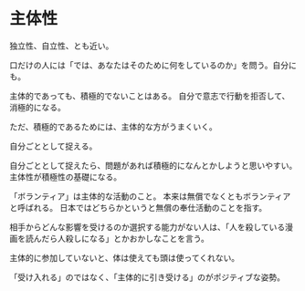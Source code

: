 # 主体性

独立性、自立性、とも近い。

口だけの人には「では、あなたはそのために何をしているのか」を問う。自分にも。

主体的であっても、積極的でないことはある。
自分で意志で行動を拒否して、消極的になる。

ただ、積極的であるためには、主体的な方がうまくいく。

自分ごととして捉える。

自分ごととして捉えたら、問題があれば積極的になんとかしようと思いやすい。
主体性が積極性の基礎になる。

「ボランティア」は主体的な活動のこと。
本来は無償でなくともボランティアと呼ばれる。
日本ではどちらかというと無償の奉仕活動のことを指す。

相手からどんな影響を受けるのか選択する能力がない人は、「人を殺している漫画を読んだら人殺しになる」とかおかしなことを言う。

主体的に参加していないと、体は使えても頭は使ってくれない。

「受け入れる」のではなく、「主体的に引き受ける」のがポジティブな姿勢。
